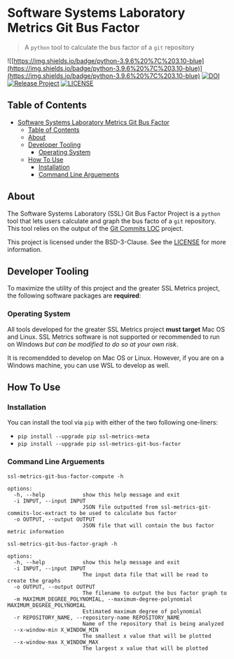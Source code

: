 # Software Systems Laboratory Metrics Git Bus Factor

> A `python` tool to calculate the bus factor of a `git` repository

![[https://img.shields.io/badge/python-3.9.6%20%7C%203.10-blue](https://img.shields.io/badge/python-3.9.6%20%7C%203.10-blue)](https://img.shields.io/badge/python-3.9.6%20%7C%203.10-blue)
[![DOI](https://zenodo.org/badge/407346377.svg)](https://zenodo.org/badge/latestdoi/407346377)
[![Release Project](https://github.com/SoftwareSystemsLaboratory/ssl-metrics-git-bus-factor/actions/workflows/release.yml/badge.svg?branch=main)](https://github.com/SoftwareSystemsLaboratory/ssl-metrics-git-bus-factor/actions/workflows/release.yml)
[![LICENSE](https://img.shields.io/badge/license-BSD--3-yellow)](https://github.com/SoftwareSystemsLaboratory/ssl-metrics-git-bus-factor/blob/main/LICENSE)

## Table of Contents

- [Software Systems Laboratory Metrics Git Bus Factor](#software-systems-laboratory-metrics-git-bus-factor)
  - [Table of Contents](#table-of-contents)
  - [About](#about)
  - [Developer Tooling](#developer-tooling)
    - [Operating System](#operating-system)
  - [How To Use](#how-to-use)
    - [Installation](#installation)
    - [Command Line Arguements](#command-line-arguements)

## About

The Software Systems Laboratory (SSL) Git Bus Factor Project is a `python` tool that lets users calculate and graph the bus facto of a `git` repository. This tool relies on the output of the [Git Commits LOC](https://github.com/SoftwareSystemsLaboratory/ssl-metrics-git-commits-loc) project.

This project is licensed under the BSD-3-Clause. See the [LICENSE](LICENSE) for more information.

## Developer Tooling

To maximize the utility of this project and the greater SSL Metrics project, the following software packages are **required**:

### Operating System

All tools developed for the greater SSL Metrics project **must target** Mac OS and Linux. SSL Metrics software is not supported or recommended to run on Windows *but can be modified to do so at your own risk*.

It is recomendded to develop on Mac OS or Linux. However, if you are on a Windows machine, you can use WSL to develop as well.

## How To Use

### Installation

You can install the tool via `pip` with either of the two following one-liners:

- `pip install --upgrade pip ssl-metrics-meta`
- `pip install --upgrade pip ssl-metrics-git-bus-factor`

### Command Line Arguements

`ssl-metrics-git-bus-factor-compute -h`

```shell
options:
  -h, --help            show this help message and exit
  -i INPUT, --input INPUT
                        JSON file outputted from ssl-metrics-git-commits-loc-extract to be used to calculate bus factor
  -o OUTPUT, --output OUTPUT
                        JSON file that will contain the bus factor metric information
```

`ssl-metrics-git-bus-factor-graph -h`

```shell
options:
  -h, --help            show this help message and exit
  -i INPUT, --input INPUT
                        The input data file that will be read to create the graphs
  -o OUTPUT, --output OUTPUT
                        The filename to output the bus factor graph to
  -m MAXIMUM_DEGREE_POLYNOMIAL, --maximum-degree-polynomial MAXIMUM_DEGREE_POLYNOMIAL
                        Estimated maximum degree of polynomial
  -r REPOSITORY_NAME, --repository-name REPOSITORY_NAME
                        Name of the repository that is being analyzed
  --x-window-min X_WINDOW_MIN
                        The smallest x value that will be plotted
  --x-window-max X_WINDOW_MAX
                        The largest x value that will be plotted
```
